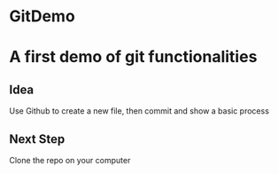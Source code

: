 # GitDemo
# A first demo of git functionalities

## Idea
Use Github to create a new file, then commit and show a basic process

## Next Step
Clone the repo on your computer
